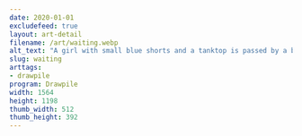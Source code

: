 ```yaml
---
date: 2020-01-01
excludefeed: true
layout: art-detail
filename: /art/waiting.webp
alt_text: "A girl with small blue shorts and a tanktop is passed by a blue shiny truck in the countryside. Mountains are barely visible over the bright day in the background."
slug: waiting
arttags:
- drawpile
program: Drawpile
width: 1564
height: 1198
thumb_width: 512
thumb_height: 392
---
```

